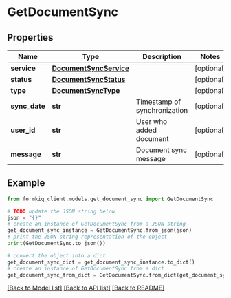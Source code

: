 # GetDocumentSync


## Properties

Name | Type | Description | Notes
------------ | ------------- | ------------- | -------------
**service** | [**DocumentSyncService**](DocumentSyncService.md) |  | [optional] 
**status** | [**DocumentSyncStatus**](DocumentSyncStatus.md) |  | [optional] 
**type** | [**DocumentSyncType**](DocumentSyncType.md) |  | [optional] 
**sync_date** | **str** | Timestamp of synchronization | [optional] 
**user_id** | **str** | User who added document | [optional] 
**message** | **str** | Document sync message | [optional] 

## Example

```python
from formkiq_client.models.get_document_sync import GetDocumentSync

# TODO update the JSON string below
json = "{}"
# create an instance of GetDocumentSync from a JSON string
get_document_sync_instance = GetDocumentSync.from_json(json)
# print the JSON string representation of the object
print(GetDocumentSync.to_json())

# convert the object into a dict
get_document_sync_dict = get_document_sync_instance.to_dict()
# create an instance of GetDocumentSync from a dict
get_document_sync_from_dict = GetDocumentSync.from_dict(get_document_sync_dict)
```
[[Back to Model list]](../README.md#documentation-for-models) [[Back to API list]](../README.md#documentation-for-api-endpoints) [[Back to README]](../README.md)



